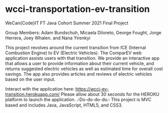 # wcci-transportation-ev-transition

WeCan{Code}IT FT Java Cohort Summer 2021 Final Project

Group Members: Adam Bundschuh, Micaela Diloreto, George Fought, Jorge Herrera, Joey Whalen. and Nana Yirenkyi

This project revolves around the current transition from ICE (Internal Combustion Engine) to EV (Electric Vehicles). The ComparEV web application assists users with that transition. We provide an interactive app that allows a user to provide information about their current vehicle, and returns suggested electric vehicles as well as estimated time for overall cost savings. The app also provides articles and reviews of electric vehicles based on the user input.

Interact with the application here:
https://wcci-ev-transition.herokuapp.com/
Please allow about 30 seconds for the HEROKU platform to launch the application. 🎶Do-do-do-do🎶
This project is MVC based and includes Java, JavaScript, HTML5, and CSS3.
